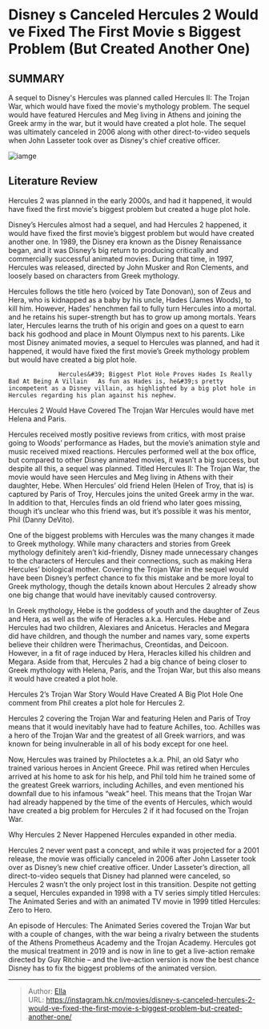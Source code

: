 # Disney s Canceled Hercules 2 Would ve Fixed The First Movie s Biggest Problem (But Created Another One)


## SUMMARY 



  A sequel to Disney&#39;s Hercules was planned called Hercules II: The Trojan War, which would have fixed the movie&#39;s mythology problem.   The sequel would have featured Hercules and Meg living in Athens and joining the Greek army in the war, but it would have created a plot hole.   The sequel was ultimately canceled in 2006 along with other direct-to-video sequels when John Lasseter took over as Disney&#39;s chief creative officer.  

![iamge](https://static1.srcdn.com/wordpress/wp-content/uploads/2024/01/hercules-angry-phil-relaxed-hercules-and-hopeful-megara.jpeg)

## Literature Review

Hercules 2 was planned in the early 2000s, and had it happened, it would have fixed the first movie&#39;s biggest problem but created a huge plot hole.




Disney’s Hercules almost had a sequel, and had Hercules 2 happened, it would have fixed the first movie’s biggest problem but would have created another one. In 1989, the Disney era known as the Disney Renaissance began, and it was Disney’s big return to producing critically and commercially successful animated movies. During that time, in 1997, Hercules was released, directed by John Musker and Ron Clements, and loosely based on characters from Greek mythology.




Hercules follows the title hero (voiced by Tate Donovan), son of Zeus and Hera, who is kidnapped as a baby by his uncle, Hades (James Woods), to kill him. However, Hades’ henchmen fail to fully turn Hercules into a mortal. and he retains his super-strength but has to grow up among mortals. Years later, Hercules learns the truth of his origin and goes on a quest to earn back his godhood and place in Mount Olympus next to his parents. Like most Disney animated movies, a sequel to Hercules was planned, and had it happened, it would have fixed the first movie’s Greek mythology problem but would have created a big plot hole.

                  Hercules&#39; Biggest Plot Hole Proves Hades Is Really Bad At Being A Villain   As fun as Hades is, he&#39;s pretty incompetent as a Disney villain, as highlighted by a big plot hole in Hercules regarding his plan against his nephew.   


 Hercules 2 Would Have Covered The Trojan War 
Hercules would have met Helena and Paris.
         




Hercules received mostly positive reviews from critics, with most praise going to Woods’ performance as Hades, but the movie’s animation style and music received mixed reactions. Hercules performed well at the box office, but compared to other Disney animated movies, it wasn’t a big success, but despite all this, a sequel was planned. Titled Hercules II: The Trojan War, the movie would have seen Hercules and Meg living in Athens with their daughter, Hebe. When Hercules’ old friend Helen (Helen of Troy, that is) is captured by Paris of Troy, Hercules joins the united Greek army in the war. In addition to that, Hercules finds an old friend who later goes missing, though it’s unclear who this friend was, but it’s possible it was his mentor, Phil (Danny DeVito).

One of the biggest problems with Hercules was the many changes it made to Greek mythology. While many characters and stories from Greek mythology definitely aren’t kid-friendly, Disney made unnecessary changes to the characters of Hercules and their connections, such as making Hera Hercules’ biological mother. Covering the Trojan War in the sequel would have been Disney’s perfect chance to fix this mistake and be more loyal to Greek mythology, though the details known about Hercules 2 already show one big change that would have inevitably caused controversy.




In Greek mythology, Hebe is the goddess of youth and the daughter of Zeus and Hera, as well as the wife of Heracles a.k.a. Hercules. Hebe and Hercules had two children, Alexiares and Anicetus. Heracles and Megara did have children, and though the number and names vary, some experts believe their children were Therimachus, Creontidas, and Deicoon. However, in a fit of rage induced by Hera, Heracles killed his children and Megara. Aside from that, Hercules 2 had a big chance of being closer to Greek mythology with Helena, Paris, and the Trojan War, but this also means it would have created a plot hole.



 Hercules 2’s Trojan War Story Would Have Created A Big Plot Hole 
One comment from Phil creates a plot hole for Hercules 2.
          

Hercules 2 covering the Trojan War and featuring Helen and Paris of Troy means that it would inevitably have had to feature Achilles, too. Achilles was a hero of the Trojan War and the greatest of all Greek warriors, and was known for being invulnerable in all of his body except for one heel.




Now, Hercules was trained by Philoctetes a.k.a. Phil, an old Satyr who trained various heroes in Ancient Greece. Phil was retired when Hercules arrived at his home to ask for his help, and Phil told him he trained some of the greatest Greek warriors, including Achilles, and even mentioned his downfall due to his infamous “weak” heel. This means that the Trojan War had already happened by the time of the events of Hercules, which would have created a big problem for Hercules 2 if it had focused on the Trojan War.



 Why Hercules 2 Never Happened 
Hercules expanded in other media.
          

Hercules 2 never went past a concept, and while it was projected for a 2001 release, the movie was officially canceled in 2006 after John Lasseter took over as Disney’s new chief creative officer. Under Lasseter’s direction, all direct-to-video sequels that Disney had planned were canceled, so Hercules 2 wasn’t the only project lost in this transition. Despite not getting a sequel, Hercules expanded in 1998 with a TV series simply titled Hercules: The Animated Series and with an animated TV movie in 1999 titled Hercules: Zero to Hero.




An episode of Hercules: The Animated Series covered the Trojan War but with a couple of changes, with the war being a rivalry between the students of the Athens Prometheus Academy and the Trojan Academy. Hercules got the musical treatment in 2019 and is now in line to get a live-action remake directed by Guy Ritchie – and the live-action version is now the best chance Disney has to fix the biggest problems of the animated version.



---

> Author: [Ella](https://instagram.hk.cn/)  
> URL: https://instagram.hk.cn/movies/disney-s-canceled-hercules-2-would-ve-fixed-the-first-movie-s-biggest-problem-but-created-another-one/  

